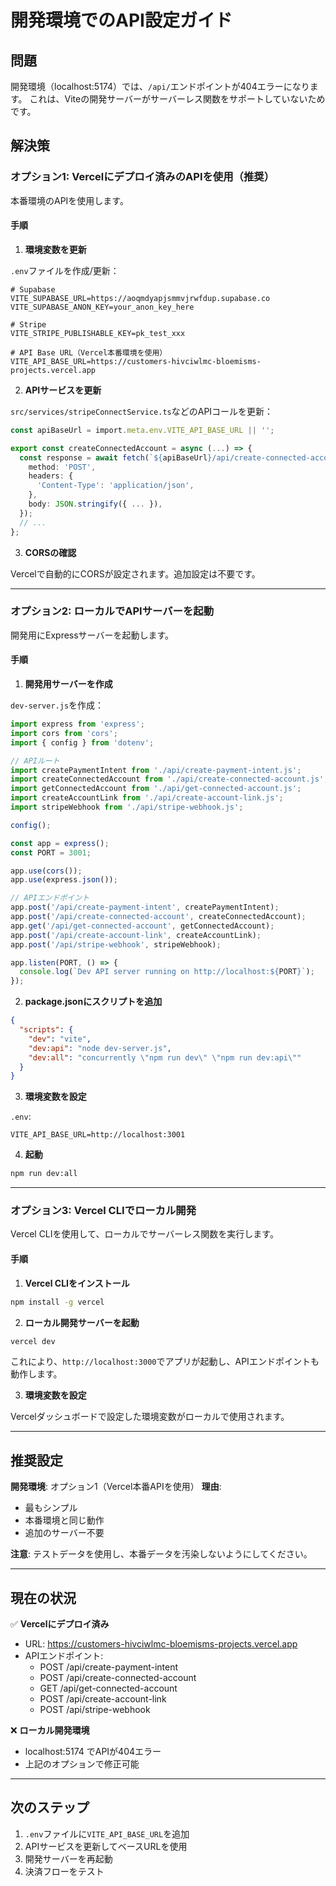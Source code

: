 # 開発環境でのAPI設定ガイド

## 問題

開発環境（localhost:5174）では、`/api/`エンドポイントが404エラーになります。
これは、Viteの開発サーバーがサーバーレス関数をサポートしていないためです。

## 解決策

### オプション1: Vercelにデプロイ済みのAPIを使用（推奨）

本番環境のAPIを使用します。

#### 手順

1. **環境変数を更新**

`.env`ファイルを作成/更新：

```env
# Supabase
VITE_SUPABASE_URL=https://aoqmdyapjsmmvjrwfdup.supabase.co
VITE_SUPABASE_ANON_KEY=your_anon_key_here

# Stripe
VITE_STRIPE_PUBLISHABLE_KEY=pk_test_xxx

# API Base URL（Vercel本番環境を使用）
VITE_API_BASE_URL=https://customers-hivciwlmc-bloemisms-projects.vercel.app
```

2. **APIサービスを更新**

`src/services/stripeConnectService.ts`などのAPIコールを更新：

```typescript
const apiBaseUrl = import.meta.env.VITE_API_BASE_URL || '';

export const createConnectedAccount = async (...) => {
  const response = await fetch(`${apiBaseUrl}/api/create-connected-account`, {
    method: 'POST',
    headers: {
      'Content-Type': 'application/json',
    },
    body: JSON.stringify({ ... }),
  });
  // ...
};
```

3. **CORSの確認**

Vercelで自動的にCORSが設定されます。追加設定は不要です。

---

### オプション2: ローカルでAPIサーバーを起動

開発用にExpressサーバーを起動します。

#### 手順

1. **開発用サーバーを作成**

`dev-server.js`を作成：

```javascript
import express from 'express';
import cors from 'cors';
import { config } from 'dotenv';

// APIルート
import createPaymentIntent from './api/create-payment-intent.js';
import createConnectedAccount from './api/create-connected-account.js';
import getConnectedAccount from './api/get-connected-account.js';
import createAccountLink from './api/create-account-link.js';
import stripeWebhook from './api/stripe-webhook.js';

config();

const app = express();
const PORT = 3001;

app.use(cors());
app.use(express.json());

// APIエンドポイント
app.post('/api/create-payment-intent', createPaymentIntent);
app.post('/api/create-connected-account', createConnectedAccount);
app.get('/api/get-connected-account', getConnectedAccount);
app.post('/api/create-account-link', createAccountLink);
app.post('/api/stripe-webhook', stripeWebhook);

app.listen(PORT, () => {
  console.log(`Dev API server running on http://localhost:${PORT}`);
});
```

2. **package.jsonにスクリプトを追加**

```json
{
  "scripts": {
    "dev": "vite",
    "dev:api": "node dev-server.js",
    "dev:all": "concurrently \"npm run dev\" \"npm run dev:api\""
  }
}
```

3. **環境変数を設定**

`.env`:

```env
VITE_API_BASE_URL=http://localhost:3001
```

4. **起動**

```bash
npm run dev:all
```

---

### オプション3: Vercel CLIでローカル開発

Vercel CLIを使用して、ローカルでサーバーレス関数を実行します。

#### 手順

1. **Vercel CLIをインストール**

```bash
npm install -g vercel
```

2. **ローカル開発サーバーを起動**

```bash
vercel dev
```

これにより、`http://localhost:3000`でアプリが起動し、APIエンドポイントも動作します。

3. **環境変数を設定**

Vercelダッシュボードで設定した環境変数がローカルで使用されます。

---

## 推奨設定

**開発環境**: オプション1（Vercel本番APIを使用）
**理由**:
- 最もシンプル
- 本番環境と同じ動作
- 追加のサーバー不要

**注意**: テストデータを使用し、本番データを汚染しないようにしてください。

---

## 現在の状況

✅ **Vercelにデプロイ済み**
- URL: https://customers-hivciwlmc-bloemisms-projects.vercel.app
- APIエンドポイント:
  - POST /api/create-payment-intent
  - POST /api/create-connected-account
  - GET /api/get-connected-account
  - POST /api/create-account-link
  - POST /api/stripe-webhook

❌ **ローカル開発環境**
- localhost:5174 でAPIが404エラー
- 上記のオプションで修正可能

---

## 次のステップ

1. `.env`ファイルに`VITE_API_BASE_URL`を追加
2. APIサービスを更新してベースURLを使用
3. 開発サーバーを再起動
4. 決済フローをテスト

